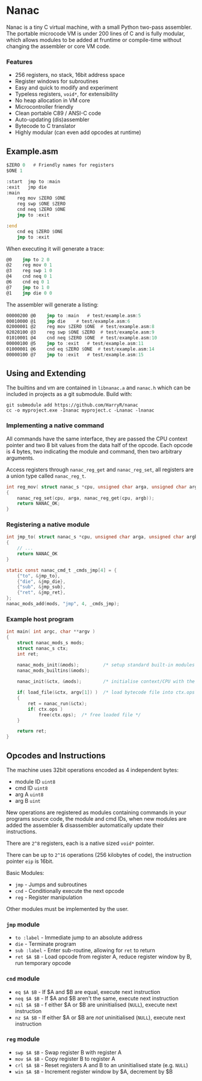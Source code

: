 # Nanac

Nanac is a tiny C virtual machine, with a small Python two-pass assembler. The portable microcode VM is under 200 lines of C and is fully modular, which allows modules to be added at fruntime or compile-time without changing the assembler or core VM code.

### Features

 * 256 registers, no stack, 16bit address space
 * Register windows for subroutines
 * Easy and quick to modify and experiment
 * Typeless registers, `void*`, for extensibility
 * No heap allocation in VM core
 * Microcontroller friendly
 * Clean portable C89 / ANSI-C code
 * Auto-updating (dis)assembler
 * Bytecode to C translator
 * Highly modular (can even add opcodes at runtime)


## Example.asm

```asm
$ZERO 0   # Friendly names for registers
$ONE 1

:start  jmp to :main
:exit   jmp die
:main
    reg mov $ZERO $ONE
    reg swp $ONE $ZERO
    cnd neq $ZERO $ONE
    jmp to :exit

:end
    cnd eq $ZERO $ONE
    jmp to :exit
```

When executing it will generate a trace:

```asm
@0    jmp to 2 0
@2    reg mov 0 1
@3    reg swp 1 0
@4    cnd neq 0 1
@6    cnd eq 0 1
@7    jmp to 1 0
@1    jmp die 0 0
```

The assembler will generate a listing:

```asm
00000200 @0    jmp to :main   # test/example.asm:5
00010000 @1    jmp die    # test/example.asm:6
02000001 @2    reg mov $ZERO $ONE  # test/example.asm:8
02020100 @3    reg swp $ONE $ZERO  # test/example.asm:9
01010001 @4    cnd neq $ZERO $ONE  # test/example.asm:10
00000100 @5    jmp to :exit   # test/example.asm:11
01000001 @6    cnd eq $ZERO $ONE  # test/example.asm:14
00000100 @7    jmp to :exit   # test/example.asm:15
```


## Using and Extending

The builtins and vm are contained in `libnanac.a` and `nanac.h` which can be
included in projects as a git submodule. Build with:

```
git submodule add https://github.com/HarryR/nanac
cc -o myproject.exe -Inanac myproject.c -Lnanac -lnanac
```

### Implementing a native command

All commands have the same interface, they are passed the CPU context pointer and
two 8 bit values from the data half of the opcode. Each opcode is 4 bytes, two
indicating the module and command, then two arbitrary arguments.

Access registers through `nanac_reg_get` and `nanac_reg_set`, all registers are
a union type called `nanac_reg_t`.

```c
int reg_mov( struct nanac_s *cpu, unsigned char arga, unsigned char argb )
{
    nanac_reg_set(cpu, arga, nanac_reg_get(cpu, argb));
    return NANAC_OK;
} 
```

### Registering a native module

```c
int jmp_to( struct nanac_s *cpu, unsigned char arga, unsigned char argb )
{
    // ...
    return NANAC_OK
}

static const nanac_cmd_t _cmds_jmp[4] = {
    {"to", &jmp_to},
    {"die", &jmp_die},
    {"sub", &jmp_sub},
    {"ret", &jmp_ret},
};
nanac_mods_add(mods, "jmp", 4, _cmds_jmp);
```

### Example host program

```c
int main( int argc, char **argv )
{
    struct nanac_mods_s mods;
    struct nanac_s ctx;
    int ret;

    nanac_mods_init(&mods);         /* setup standard built-in modules + commands */
    nanac_mods_builtins(&mods);
    
    nanac_init(&ctx, &mods);        /* initialise context/CPU with the modules */

    if( load_file(&ctx, argv[1]) )  /* load bytecode file into ctx.ops */
    {
        ret = nanac_run(&ctx);
        if( ctx.ops )
            free(ctx.ops);  /* free loaded file */
    }

    return ret;
}
```


## Opcodes and Instructions

 The machine uses 32bit operations encoded as 4 independent bytes:

 * module ID `uint8`
 * cmd ID `uint8`
 * arg A `uint8`
 * arg B `uint`

New operations are registered as modules containing commands in your programs source code,
the module and cmd IDs, when new modules are added the assembler & disassembler automatically update their instructions.

There are `2^8` registers, each is a native sized `void*` pointer.

There can be up to `2^16` operations (256 kilobytes of code), the instruction pointer `eip` is 16bit.

Basic Modules:

 * `jmp` - Jumps and subroutines
 * `cnd` - Conditionally execute the next opcode
 * `reg` - Register manipulation

Other modules must be implemented by the user.

### `jmp` module

 * `to :label` - Immediate jump to an absolute address
 * `die` - Terminate program
 * `sub :label` - Enter sub-routine, allowing for `ret` to return
 * `ret $A $B` - Load opcode from register A, reduce register window by B, run temporary opcode


### `cnd` module

 * `eq $A $B` - If $A and $B are equal, execute next instruction
 * `neq $A $B` - If $A and $B aren't the same, execute next instruction
 * `nil $A $B` - f either $A or $B are uninitialised (`NULL`), execute next instruction
 * `nz $A $B` - If either $A or $B are *not* uninitialised (`NULL`), execute next instruction

### `reg` module

 * `swp $A $B` - Swap register B with register A
 * `mov $A $B` - Copy register B to register A
 * `crl $A $B` - Reset registers A and B to an uninitialised state (e.g. `NULL`)
 * `win $A $B` - Increment register window by $A, decrement by $B